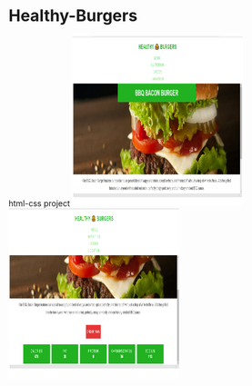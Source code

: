 # Healthy-Burgers
html-css project
<img src="webpage-sceenshots/Screenshot (1).png" width="300" height="300">
<img src="webpage-sceenshots/Screenshot (3).png" width="300" height="300">
